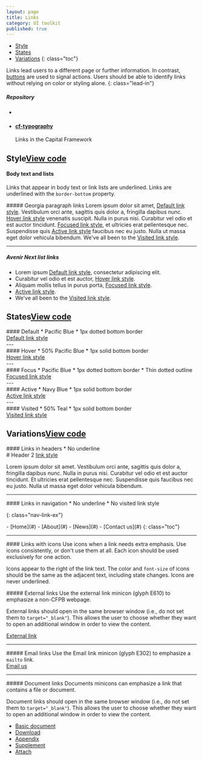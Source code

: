 ```yaml
---
layout: page
title: Links
category: UI toolkit
published: true
---
```



- [Style](#style)
- [States](#states)
- [Variations](#variations)
{: class="toc"}

<div class="content-50 content-first">

Links lead users to a different page or further information. In contrast, <a href="/design-manual/ui-toolkit/buttons.html">buttons</a> are used to signal actions. Users should be able to identify links without relying on color or styling alone.
{: class="lead-in"}

</div>

<div class="content-50 content-last">
  <h5 class="repo-list-header">Repository</h5>
  <ul class="repo-list">
    <li>
      <span class="cf-icon cf-icon-github"></span>
    </li>
    <li>
      <a href="https://github.com/cfpb/cf-typography"><h4>cf-typography</h4></a>
      <p>Links in the Capital Framework</p>
    </li>
  </ul>
</div> 

<h2 id="style">Style<span class="cf-code-link"><a href="https://cfpb.github.io/cf-typography/docs/">View code <span class="cf-icon cf-icon-external-link"></span></a></span></h2>

<div class="content-33 content-first">

#### Body text and lists
Links that appear in body text or link lists are underlined. Links are underlined with the ```border-bottom``` property.
</div>

<div class="content-67 content-last">
##### Georgia paragraph links
Lorem ipsum dolor sit amet, <a href="#">Default link style</a>. Vestibulum orci ante, sagittis quis dolor a, fringilla dapibus nunc. <a href="#" class="hover">Hover link style</a> venenatis suscipit. Nulla in purus nisi. Curabitur vel odio et est auctor tincidunt. <a href="#" class="focus">Focused link style</a>, et ultricies erat pellentesque nec. Suspendisse quis <a href="#" class="active">Active link style</a> faucibus nec eu justo. Nulla ut massa eget dolor vehicula bibendum. We've all been to the <a href="#" class="visited">Visited link style</a>. 

---

##### Avenir Next list links
- Lorem ipsum <a href="#">Default link style</a>, consectetur adipiscing elit.
- Curabitur vel odio et est auctor, <a href="#" class="hover">Hover link style</a>.
- Aliquam mollis tellus in purus porta, <a href="#" class="focus">Focused link style</a>.
- <a href="#" class="active">Active link style</a>.
- We've all been to the <a href="#" class="visited">Visited link style</a>.
</div>


<h2 id="states">States<span class="cf-code-link"><a href="https://cfpb.github.io/cf-typography/docs/">View code <span class="cf-icon cf-icon-external-link"></span></a></span></h2>

<div class="content-33 content-first">
#### Default
* Pacific Blue
* 1px dotted bottom border
</div>

<div class="content-67 content-last regular-ex">
<a href="#">Default link style</a>
</div>
---

<div class="content-33 content-first">
#### Hover
* 50% Pacific Blue
* 1px solid bottom border
</div>
<div class="content-67 content-last regular-ex">
<a href="#" class="hover">Hover link style</a>
</div>
---

<div class="content-33 content-first">
#### Focus
* Pacific Blue
* 1px dotted bottom border
* Thin dotted outline
</div>
<div class="content-67 content-last regular-ex">
<a href="#" class="focus">Focused link style</a>
</div>
---

<div class="content-33 content-first">
#### Active
* Navy Blue
* 1px solid bottom border
</div>
<div class="content-67 content-last regular-ex">
<a href="#" class="active">Active link style</a>
</div>
---

<div class="content-33 content-first">
#### Visited
* 50% Teal
* 1px solid bottom border
</div>

<div class="content-67 content-last regular-ex">
<a href="#" class="visited">Visited link style</a>
</div>


<h2 id="variations">Variations<span class="cf-code-link"><a href="https://cfpb.github.io/cf-typography/docs/">View code <span class="cf-icon cf-icon-external-link"></span></a></span></h2>

<div class="content-33 content-first">
#### Links in headers
* No underline
</div>
<div class="content-67 content-last">
# Header 2 <a href="#">link style</a>

Lorem ipsum dolor sit amet. Vestibulum orci ante, sagittis quis dolor a, fringilla dapibus nunc. Nulla in purus nisi. Curabitur vel odio et est auctor tincidunt. Et ultricies erat pellentesque nec. Suspendisse quis faucibus nec eu justo. Nulla ut massa eget dolor vehicula bibendum. 
</div>

---

<div class="content-33 content-first">
#### Links in navigation
* No underline
* No visited link style
</div>

{: class="nav-link-ex"}
<div class="content-67 content-last">
- [Home](#)
- [About](#)
- [News](#)
- [Contact us](#)
{: class="toc"}
</div>

---

<div class="content-33 content-first">
#### Links with icons
Use icons when a link needs extra emphasis. Use icons consistently, or don't use them at all. Each icon should be used exclusively for one action.

Icons appear to the right of the link text. The color and ```font-size``` of icons should be the same as the adjacent text, including state changes. Icons are never underlined.
</div>

<div class="content-67 content-last">

<div class="content-50 content-first">
##### External links
Use the external link minicon (glyph E610) to emphasize a non-CFPB webpage.

External links should open in the same browser window (i.e., do not set them to ```target="_blank"```). This allows the user to choose whether they want to open an additional window in order to view the content.
</div>
<div class="content-50 content-last regular-ex">
<a class="link-with-icon" href="#">External link <span class="cf-icon cf-icon-external-link"></span></a>
</div>

---

<div class="content-50 content-first">
##### Email links
Use the Email link minicon (glyph E302) to emphasize a <code>mailto</code> link.
</div>
<div class="content-50 content-last regular-ex">
<a class="link-with-icon" href="#">Email us <span class="cf-icon cf-icon-email"></span></a>
</div>

---

<div class="content-50 content-first">
##### Document links
Documents minicons can emphasize a link that contains a file or document.

Document links should open in the same browser window (i.e., do not set them to ```target="_blank"```). This allows the user to choose whether they want to open an additional window in order to view the content.
</div>
<div class="content-50 content-last regular-ex">
<ul class="list_links-minicons">
<li><a class="link-with-icon" href="#">Basic document <span class="cf-icon cf-icon-document"></span></a></li>
<li><a class="link-with-icon" href="#">Download <span class="cf-icon cf-icon-download"></span></a></li>
<li><a class="link-with-icon" href="#">Appendix <span class="cf-icon cf-icon-appendix"></span></a></li>
<li><a class="link-with-icon" href="#">Supplement <span class="cf-icon cf-icon-supplement"></span></a></li>
<li><a class="link-with-icon" href="#">Attach <span class="cf-icon cf-icon-attach"></span></a></li>
</ul>

</div>

</div>
